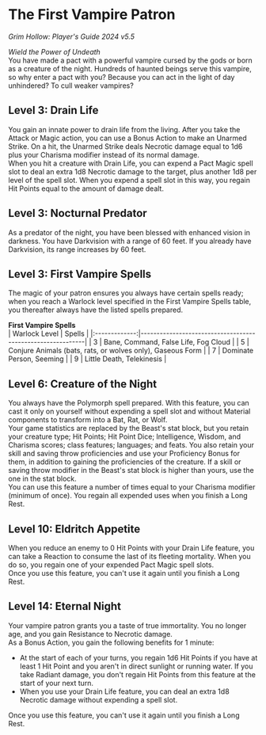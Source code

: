 # The First Vampire Patron
*Grim Hollow: Player's Guide 2024 v5.5*

*Wield the Power of Undeath*  
You have made a pact with a powerful vampire cursed by the gods or born as a creature of the night. Hundreds of haunted beings serve this vampire, so why enter a pact with you? Because you can act in the light of day unhindered? To cull weaker vampires?

## Level 3: Drain Life
You gain an innate power to drain life from the living. After you take the Attack or Magic action, you can use a Bonus Action to make an Unarmed Strike. On a hit, the Unarmed Strike deals Necrotic damage equal to 1d6 plus your Charisma modifier instead of its normal damage.  
When you hit a creature with Drain Life, you can expend a Pact Magic spell slot to deal an extra 1d8 Necrotic damage to the target, plus another 1d8 per level of the spell slot. When you expend a spell slot in this way, you regain Hit Points equal to the amount of damage dealt.

## Level 3: Nocturnal Predator
As a predator of the night, you have been blessed with enhanced vision in darkness. You have Darkvision with a range of 60 feet. If you already have Darkvision, its range increases by 60 feet.

## Level 3: First Vampire Spells
The magic of your patron ensures you always have certain spells ready; when you reach a Warlock level specified in the First Vampire Spells table, you thereafter always have the listed spells prepared.

**First Vampire Spells**  
| Warlock Level | Spells                                                     |
|:-------------:|------------------------------------------------------------|
| 3             | Bane, Command, False Life, Fog Cloud                       |
| 5             | Conjure Animals (bats, rats, or wolves only), Gaseous Form |
| 7             | Dominate Person, Seeming                                   |
| 9             | Little Death, Telekinesis                                  |

## Level 6: Creature of the Night
You always have the Polymorph spell prepared. With this feature, you can cast it only on yourself without expending a spell slot and without Material components to transform into a Bat, Rat, or Wolf.  
Your game statistics are replaced by the Beast's stat block, but you retain your creature type; Hit Points; Hit Point Dice; Intelligence, Wisdom, and Charisma scores; class features; languages; and feats. You also retain your skill and saving throw proficiencies and use your Proficiency Bonus for them, in addition to gaining the proficiencies of the creature. If a skill or saving throw modifier in the Beast's stat block is higher than yours, use the one in the stat block.  
You can use this feature a number of times equal to your Charisma modifier (minimum of once). You regain all expended uses when you finish a Long Rest.

## Level 10: Eldritch Appetite
When you reduce an enemy to 0 Hit Points with your Drain Life feature, you can take a Reaction to consume the last of its fleeting mortality. When you do so, you regain one of your expended Pact Magic spell slots.  
Once you use this feature, you can't use it again until you finish a Long Rest.

## Level 14: Eternal Night
Your vampire patron grants you a taste of true immortality. You no longer age, and you gain Resistance to Necrotic damage.  
As a Bonus Action, you gain the following benefits for 1 minute:
- At the start of each of your turns, you regain 1d6 Hit Points if you have at least 1 Hit Point and you aren't in direct sunlight or running water. If you take Radiant damage, you don't regain Hit Points from this feature at the start of your next turn.
- When you use your Drain Life feature, you can deal an extra 1d8 Necrotic damage without expending a spell slot.

Once you use this feature, you can't use it again until you finish a Long Rest.